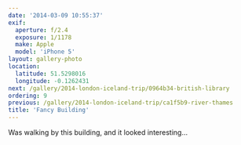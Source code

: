 ```yaml
---
date: '2014-03-09 10:55:37'
exif:
  aperture: f/2.4
  exposure: 1/1178
  make: Apple
  model: 'iPhone 5'
layout: gallery-photo
location:
  latitude: 51.5298016
  longitude: -0.1262431
next: /gallery/2014-london-iceland-trip/0964b34-british-library
ordering: 9
previous: /gallery/2014-london-iceland-trip/ca1f5b9-river-thames
title: 'Fancy Building'
---
```


Was walking by this building, and it looked interesting…
